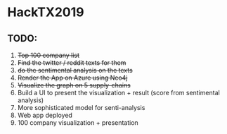 # HackTX2019
## TODO:
1. ~~Top 100 company list~~
2. ~~Find the twitter / reddit texts for them~~
3. ~~do the sentimental analysis on the texts~~
4. ~~Render the App on Azure using Neo4j~~
5. ~~Visualize the graph on 5 supply-chains~~
6. Build a UI to present the visualization + result (score from sentimental analysis)
7. More sophisticated model for senti-analysis
8. Web app deployed
9. 100 company visualization + presentation

